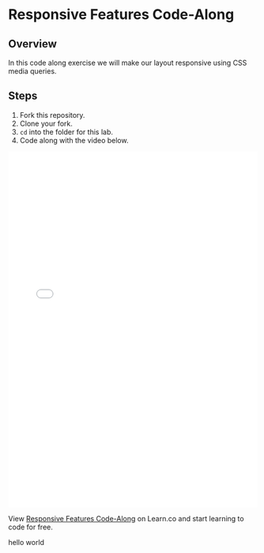 # Responsive Features Code-Along

## Overview

In this code along exercise we will make our layout responsive using CSS media queries.

## Steps

1. Fork this repository.
2. Clone your fork.
3. `cd` into the folder for this lab.
4. Code along with the video below.

<iframe width="100%" height="720" src="//www.youtube.com/embed/qxxJhKd2VDE?rel=0&controls=1&showinfo=1" frameborder="0" allowfullscreen></iframe>

<p data-visibility='hidden'>View <a href='https://learn.co/lessons/adding-responsive-features' title='Responsive Features Code-Along'>Responsive Features Code-Along</a> on Learn.co and start learning to code for free.</p>

hello world
